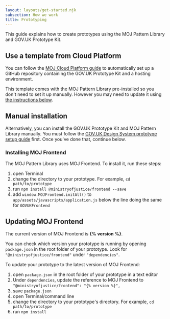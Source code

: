 ```yaml
---
layout: layouts/get-started.njk
subsection: How we work
title: Prototyping
---
```


This guide explains how to create prototypes using the MOJ Pattern Library and GOV.UK Prototype Kit.

## Use a template from Cloud Platform

You can follow the [MOJ Cloud Platform guide](https://user-guide.cloud-platform.service.justice.gov.uk/documentation/getting-started/prototype-kit.html) to automatically set up a GitHub repository containing the GOV.UK Prototype Kit and a hosting environment.

This template comes with the MOJ Pattern Library pre-installed so you don't need to set it up manually. However you may need to update it using [the instructions below](#updating-moj-frontend).

## Manual installation

Alternatively, you can install the GOV.UK Prototype Kit and MOJ Pattern Library manually. You must follow the [GOV.UK Design System prototype setup guide](https://design-system.service.gov.uk/get-started/prototyping/) first. Once you've done that, continue below.

### Installing MOJ Frontend

The MOJ Pattern Library uses MOJ Frontend. To install it, run these steps:

1. open Terminal
2. change the directory to your prototype. For example, `cd path/to/prototype`
3. run `npm install @ministryofjustice/frontend --save`
4. add `window.MOJFrontend.initAll()` to `app/assets/javascripts/application.js` below the line doing the same for `GOVUKFrontend`

## Updating MOJ Frontend

The current version of MOJ Frontend is **{% version %}**.

You can check which version your prototype is running by opening `package.json` in the root folder of your prototype. Look for `"@ministryofjustice/frontend"` under `"dependencies"`.

To update your prototype to the latest version of MOJ Frontend:

1. open `package.json` in the root folder of your prototype in a text editor
2. Under `dependencies`, update the reference to MOJ Frontend to `"@ministryofjustice/frontend": "{% version %}",`
3. save `package.json`
4. open Terminal/command line
5. change the directory to your prototype's directory. For example, `cd path/to/prototype`
6. run `npm install`
